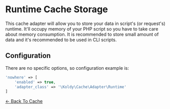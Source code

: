 # Runtime Cache Storage

This cache adapter will allow you to store your data in script's (or request's) runtime. It'll occupy memory of your PHP script so you have
to take care about memory consumption. It is recommended to store small amount of data and it's recommended to be used in CLI scripts.


## Configuration

There are no specific options, so configuration example is:

```php
'nowhere' => [
    'enabled' => true,
    'adapter_class' => '\Koldy\Cache\Adapter\Runtime'
]
```

[&larr; Back To Cache](../cache.md#available-cache-engines)

